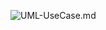 ![UML-UseCase.md](http://www.plantuml.com/plantuml/proxy?cache=no&src=https://raw.githubusercontent.com/oleksandrblazhko/ai-215-kebikov/Lab_work_7/2-SoftwareDesign/2.7-PlantUML/UML-Deployment.puml)
